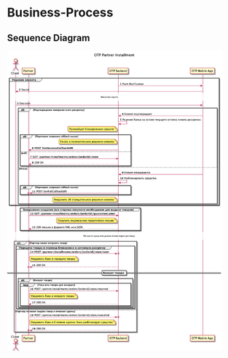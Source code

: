# Business-Process

## Sequence Diagram

![Stoplight Logo](../images/pos-installment-partners-api.png)